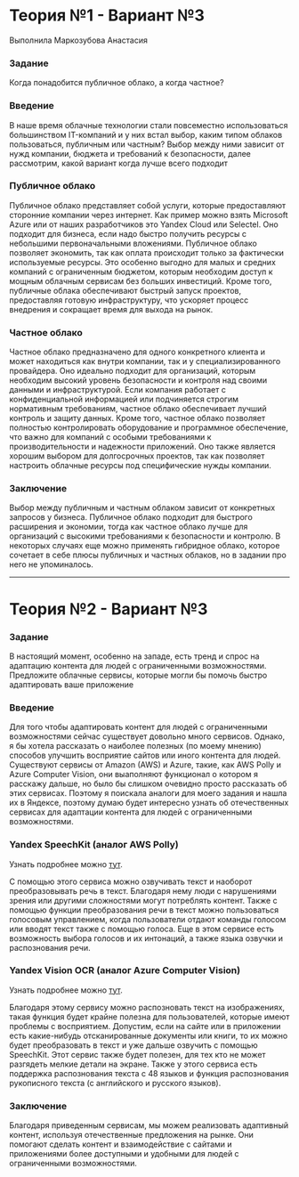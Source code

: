 # Теория №1 - Вариант №3
Выполнила Маркозубова Анастасия

### Задание
Когда понадобится публичное облако, а когда частное?

### Введение
В наше время облачные технологии стали повсеместно использоваться большинством IT-компаний и у них встал выбор, каким типом облаков пользоваться, публичным или частным?
Выбор между ними зависит от нужд компании, бюджета и требований к безопасности, далее рассмотрим, какой вариант когда лучше всего подходит

### Публичное облако
Публичное облако представляет собой услуги, которые предоставляют сторонние компании через интернет. 
Как пример можно взять Microsoft Azure или от наших разработчиков это Yandex Cloud или Selectel.
Оно подходит для бизнеса, если надо быстро получить ресурсы с небольшими первоначальными вложениями. 
Публичное облако позволяет экономить, так как оплата происходит только за фактически используемые ресурсы. 
Это особенно выгодно для малых и средних компаний с ограниченным бюджетом, которым необходим доступ к мощным облачным сервисам без больших инвестиций. 
Кроме того, публичные облака обеспечивают быстрый запуск проектов, предоставляя готовую инфраструктуру, что ускоряет процесс внедрения и сокращает время для выхода на рынок.

### Частное облако
Частное облако предназначено для одного конкретного клиента и может находиться как внутри компании, так и у специализированного провайдера. 
Оно идеально подходит для организаций, которым необходим высокий уровень безопасности и контроля над своими данными и инфраструктурой. 
Если компания работает с конфиденциальной информацией или подчиняется строгим нормативным требованиям, частное облако обеспечивает лучший контроль и защиту данных. 
Кроме того, частное облако позволяет полностью контролировать оборудование и программное обеспечение, что важно для компаний с особыми требованиями к производительности и надежности приложений. Оно также является хорошим выбором для долгосрочных проектов, так как позволяет настроить облачные ресурсы под специфические нужды компании.

### Заключение
Выбор между публичным и частным облаком зависит от конкретных запросов у бизнеса.
Публичное облако подходит для быстрого расширения и экономии, тогда как частное облако лучше для организаций с высокими требованиями к безопасности и контролю. 
В некоторых случаях еще можно применять гибридное облако, которое сочетает в себе плюсы публичных и частных облаков, но в задании про него не упоминалось.

---

# Теория №2 - Вариант №3

### Задание
В настоящий момент, особенно на западе, есть тренд и спрос на адаптацию контента для людей с
ограниченными возможностями. Предложите облачные сервисы, которые могли бы помочь
быстро адаптировать ваше приложение

### Введение
Для того чтобы адаптировать контент для людей с ограниченными возможностями сейчас существует довольно много сервисов.
Однако, я бы хотела рассказать о наиболее полезных (по моему мнению) способов улучшить восприятие сайтов или иного контента для людей.
Существуют сервисы от Amazon (AWS) и Azure, такие, как AWS Polly и Azure Computer Vision, они выаполняют функционал о котором я расскажу дальше, но было бы слишком очевидно просто рассказать об этих сервисах. 
Поэтому я поискала аналоги для моего задания и нашла их в Яндексе, поэтому думаю будет интересно узнать об отечественных сервисах для адаптации контента для людей с ограниченными возможностями.

### Yandex SpeechKit (аналог AWS Polly)
Узнать подробнее можно [тут](https://yandex.cloud/ru/services/speechkit).

С помощью этого сервиса можно озвучивать текст и наоборот преобразовывать речь в текст.
Благодаря нему люди с нарушениями зрения или другими сложностями могут потреблять контент.
Также с помощью функции преобразования речи в текст можно пользоваться голосовым управлением, когда пользователи отдают команды голосом или вводят текст также с помощью голоса.
Еще в этом сервисе есть возможность выбора голосов и их интонаций, а также языка озвучки и распознования речи.

### Yandex Vision OCR (аналог Azure Computer Vision)
Узнать подробнее можно [тут](https://yandex.cloud/ru/services/vision).

Благодаря этому сервису можно распозновать текст на изображениях, такая функция будет крайне полезна для пользователей, которые имеют проблемы с восприятием.
Допустим, если на сайте или в приложении есть какие-нибудь отсканированные документы или книги, то их можно будет преобразовать в текст и уже дальше озвучить с помощью SpeechKit.
Этот сервис также будет полезен, для тех кто не может разгядеть мелкие детали на экране.
Также у этого сервиса есть поддержка распознования текста с 48 языков и функция распознования рукописного текста (с английского и русского языков).

### Заключение
Благодаря приведенным сервисам, мы можем реализовать адаптивный контент, используя отечественные предложения на рынке.
Они помогают сделать контент и взаимодействие с сайтами и приложениями более доступными и удобными для людей с ограниченными возможностями. 
